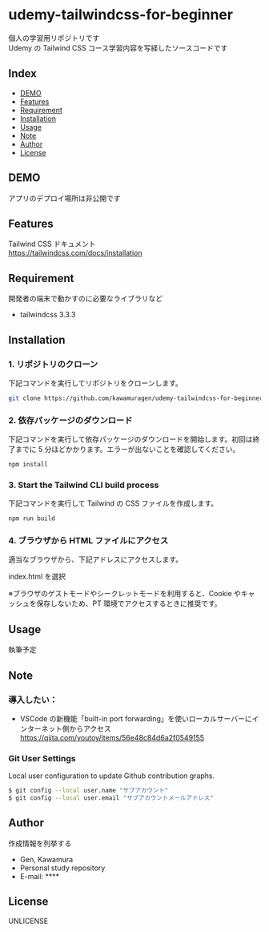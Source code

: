 # udemy-tailwindcss-for-beginner

個人の学習用リポジトリです  
Udemy の Tailwind CSS コース学習内容を写経したソースコードです

## Index

- [DEMO](#demo)
- [Features](#features)
- [Requirement](#requirement)
- [Installation](#installation)
- [Usage](#usage)
- [Note](#note)
- [Author](#author)
- [License](#license)

## DEMO

アプリのデプロイ場所は非公開です

## Features

Tailwind CSS ドキュメント  
https://tailwindcss.com/docs/installation

## Requirement

開発者の端末で動かすのに必要なライブラリなど

- tailwindcss 3.3.3

## Installation

### 1\. リポジトリのクローン

下記コマンドを実行してリポジトリをクローンします。

```bash
git clone https://github.com/kawamuragen/udemy-tailwindcss-for-beginner.git
```

### 2\. 依存パッケージのダウンロード

下記コマンドを実行して依存パッケージのダウンロードを開始します。初回は終了までに 5 分ほどかかります。エラーが出ないことを確認してください。

```bash
npm install
```

### 3\. Start the Tailwind CLI build process

下記コマンドを実行して Tailwind の CSS ファイルを作成します。

```bash
npm run build
```

### 4\. ブラウザから HTML ファイルにアクセス

適当なブラウザから、下記アドレスにアクセスします。

index.html を選択

※ブラウザのゲストモードやシークレットモードを利用すると、Cookie やキャッシュを保存しないため、PT 環境でアクセスするときに推奨です。

## Usage

執筆予定

## Note

### 導入したい：

- VSCode の新機能「built-in port forwarding」を使いローカルサーバーにインターネット側からアクセス  
  https://qiita.com/youtoy/items/56e48c84d6a2f0549155

### Git User Settings

Local user configuration to update Github contribution graphs.

```bash
$ git config --local user.name "サブアカウント"
$ git config --local user.email "サブアカウントメールアドレス"
```

## Author

作成情報を列挙する

- Gen, Kawamura
- Personal study repository
- E-mail: \*\*\*\*

## License

UNLICENSE
